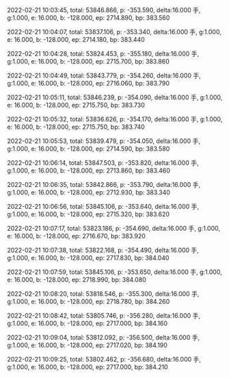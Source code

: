 2022-02-21 10:03:45, total: 53846.866, p: -353.590, delta:16.000 手, g:1.000, e: 16.000, b: -128.000, ep: 2714.890, bp: 383.560

2022-02-21 10:04:07, total: 53837.106, p: -353.340, delta:16.000 手, g:1.000, e: 16.000, b: -128.000, ep: 2714.180, bp: 383.440

2022-02-21 10:04:28, total: 53824.453, p: -355.180, delta:16.000 手, g:1.000, e: 16.000, b: -128.000, ep: 2715.700, bp: 383.860

2022-02-21 10:04:49, total: 53843.779, p: -354.260, delta:16.000 手, g:1.000, e: 16.000, b: -128.000, ep: 2716.060, bp: 383.790

2022-02-21 10:05:11, total: 53846.239, p: -354.090, delta:16.000 手, g:1.000, e: 16.000, b: -128.000, ep: 2715.750, bp: 383.730

2022-02-21 10:05:32, total: 53836.626, p: -354.170, delta:16.000 手, g:1.000, e: 16.000, b: -128.000, ep: 2715.750, bp: 383.740

2022-02-21 10:05:53, total: 53839.479, p: -354.050, delta:16.000 手, g:1.000, e: 16.000, b: -128.000, ep: 2714.590, bp: 383.580

2022-02-21 10:06:14, total: 53847.503, p: -353.820, delta:16.000 手, g:1.000, e: 16.000, b: -128.000, ep: 2713.860, bp: 383.460

2022-02-21 10:06:35, total: 53842.866, p: -353.790, delta:16.000 手, g:1.000, e: 16.000, b: -128.000, ep: 2712.930, bp: 383.340

2022-02-21 10:06:56, total: 53845.106, p: -353.640, delta:16.000 手, g:1.000, e: 16.000, b: -128.000, ep: 2715.320, bp: 383.620

2022-02-21 10:07:17, total: 53823.186, p: -354.690, delta:16.000 手, g:1.000, e: 16.000, b: -128.000, ep: 2716.670, bp: 383.920

2022-02-21 10:07:38, total: 53822.168, p: -354.490, delta:16.000 手, g:1.000, e: 16.000, b: -128.000, ep: 2717.830, bp: 384.040

2022-02-21 10:07:59, total: 53845.106, p: -353.650, delta:16.000 手, g:1.000, e: 16.000, b: -128.000, ep: 2718.990, bp: 384.080

2022-02-21 10:08:20, total: 53818.546, p: -355.300, delta:16.000 手, g:1.000, e: 16.000, b: -128.000, ep: 2718.780, bp: 384.260

2022-02-21 10:08:42, total: 53805.746, p: -356.280, delta:16.000 手, g:1.000, e: 16.000, b: -128.000, ep: 2717.000, bp: 384.160

2022-02-21 10:09:04, total: 53812.092, p: -356.500, delta:16.000 手, g:1.000, e: 16.000, b: -128.000, ep: 2717.020, bp: 384.190

2022-02-21 10:09:25, total: 53802.462, p: -356.680, delta:16.000 手, g:1.000, e: 16.000, b: -128.000, ep: 2717.000, bp: 384.210